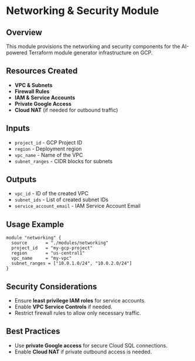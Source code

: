 # Networking & Security Module

## Overview
This module provisions the networking and security components for the AI-powered Terraform module generator infrastructure on GCP.

## Resources Created
- **VPC & Subnets**
- **Firewall Rules**
- **IAM & Service Accounts**
- **Private Google Access**
- **Cloud NAT** (if needed for outbound traffic)

## Inputs
- `project_id` - GCP Project ID
- `region` - Deployment region
- `vpc_name` - Name of the VPC
- `subnet_ranges` - CIDR blocks for subnets

## Outputs
- `vpc_id` - ID of the created VPC
- `subnet_ids` - List of created subnet IDs
- `service_account_email` - IAM Service Account Email

## Usage Example
```hcl
module "networking" {
  source       = "./modules/networking"
  project_id   = "my-gcp-project"
  region       = "us-central1"
  vpc_name     = "my-vpc"
  subnet_ranges = ["10.0.1.0/24", "10.0.2.0/24"]
}
```

## Security Considerations
- Ensure **least privilege IAM roles** for service accounts.
- Enable **VPC Service Controls** if needed.
- Restrict firewall rules to allow only necessary traffic.

## Best Practices
- Use **private Google access** for secure Cloud SQL connections.
- Enable **Cloud NAT** if private outbound access is needed.